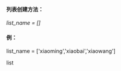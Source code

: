 

#### 列表创建方法：
*list_name = []*  


  #### 例：

list_name = ['xiaoming','xiaobai','xiaowang']

list


